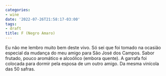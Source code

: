 ```yaml
---
categories:
- wine
date: '2022-07-26T21:58:17-03:00'
tags:
- draft
title: F (Negro Amaro)
---
```


Eu não me lembro muito bem deste vivo. Só sei que foi tomado na ocasião especial da mudança do meu amigo para São José dos Campos. Sabor frutado, pouco aromático e alcoólico (embora quente). A garrafa foi colocada para dormir pela esposa de um outro amigo. Da mesma vinícola das 50 safras.
